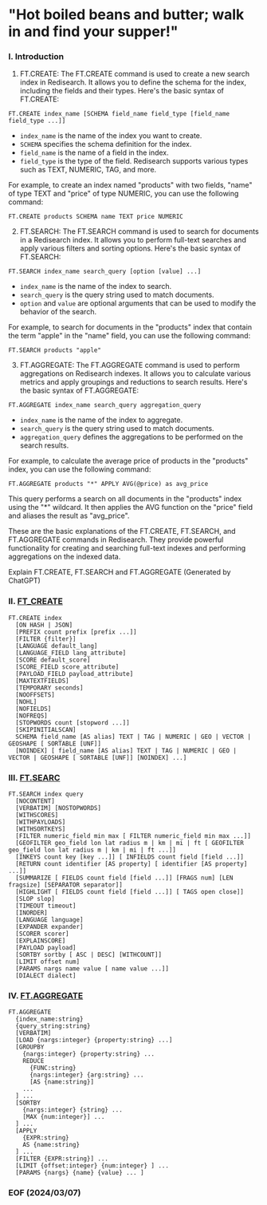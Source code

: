 # "Hot boiled beans and butter; walk in and find your supper!"

### I. Introduction
1. FT.CREATE:
The FT.CREATE command is used to create a new search index in Redisearch. It allows you to define the schema for the index, including the fields and their types. Here's the basic syntax of FT.CREATE:

```
FT.CREATE index_name [SCHEMA field_name field_type [field_name field_type ...]]
```

- `index_name` is the name of the index you want to create.
- `SCHEMA` specifies the schema definition for the index.
- `field_name` is the name of a field in the index.
- `field_type` is the type of the field. Redisearch supports various types such as TEXT, NUMERIC, TAG, and more.

For example, to create an index named "products" with two fields, "name" of type TEXT and "price" of type NUMERIC, you can use the following command:

```
FT.CREATE products SCHEMA name TEXT price NUMERIC
```

2. FT.SEARCH:
The FT.SEARCH command is used to search for documents in a Redisearch index. It allows you to perform full-text searches and apply various filters and sorting options. Here's the basic syntax of FT.SEARCH:

```
FT.SEARCH index_name search_query [option [value] ...]
```

- `index_name` is the name of the index to search.
- `search_query` is the query string used to match documents.
- `option` and `value` are optional arguments that can be used to modify the behavior of the search.

For example, to search for documents in the "products" index that contain the term "apple" in the "name" field, you can use the following command:

```
FT.SEARCH products "apple"
```

3. FT.AGGREGATE:
The FT.AGGREGATE command is used to perform aggregations on Redisearch indexes. It allows you to calculate various metrics and apply groupings and reductions to search results. Here's the basic syntax of FT.AGGREGATE:

```
FT.AGGREGATE index_name search_query aggregation_query
```

- `index_name` is the name of the index to aggregate.
- `search_query` is the query string used to match documents.
- `aggregation_query` defines the aggregations to be performed on the search results.

For example, to calculate the average price of products in the "products" index, you can use the following command:

```
FT.AGGREGATE products "*" APPLY AVG(@price) as avg_price
```

This query performs a search on all documents in the "products" index using the "*" wildcard. It then applies the AVG function on the "price" field and aliases the result as "avg_price".

These are the basic explanations of the FT.CREATE, FT.SEARCH, and FT.AGGREGATE commands in Redisearch. They provide powerful functionality for creating and searching full-text indexes and performing aggregations on the indexed data.

Explain FT.CREATE, FT.SEARCH and FT.AGGREGATE (Generated by ChatGPT)


### II. [FT_CREATE](https://redis.io/commands/ft.create/)
```
FT.CREATE index 
  [ON HASH | JSON] 
  [PREFIX count prefix [prefix ...]] 
  [FILTER {filter}]
  [LANGUAGE default_lang] 
  [LANGUAGE_FIELD lang_attribute] 
  [SCORE default_score] 
  [SCORE_FIELD score_attribute] 
  [PAYLOAD_FIELD payload_attribute] 
  [MAXTEXTFIELDS] 
  [TEMPORARY seconds] 
  [NOOFFSETS] 
  [NOHL] 
  [NOFIELDS] 
  [NOFREQS] 
  [STOPWORDS count [stopword ...]] 
  [SKIPINITIALSCAN]
  SCHEMA field_name [AS alias] TEXT | TAG | NUMERIC | GEO | VECTOR | GEOSHAPE [ SORTABLE [UNF]] 
  [NOINDEX] [ field_name [AS alias] TEXT | TAG | NUMERIC | GEO | VECTOR | GEOSHAPE [ SORTABLE [UNF]] [NOINDEX] ...]
```


### III. [FT.SEARC](https://redis.io/commands/ft.search/)
```
FT.SEARCH index query 
  [NOCONTENT] 
  [VERBATIM] [NOSTOPWORDS] 
  [WITHSCORES] 
  [WITHPAYLOADS] 
  [WITHSORTKEYS] 
  [FILTER numeric_field min max [ FILTER numeric_field min max ...]] 
  [GEOFILTER geo_field lon lat radius m | km | mi | ft [ GEOFILTER geo_field lon lat radius m | km | mi | ft ...]] 
  [INKEYS count key [key ...]] [ INFIELDS count field [field ...]] 
  [RETURN count identifier [AS property] [ identifier [AS property] ...]] 
  [SUMMARIZE [ FIELDS count field [field ...]] [FRAGS num] [LEN fragsize] [SEPARATOR separator]] 
  [HIGHLIGHT [ FIELDS count field [field ...]] [ TAGS open close]] 
  [SLOP slop] 
  [TIMEOUT timeout] 
  [INORDER] 
  [LANGUAGE language] 
  [EXPANDER expander] 
  [SCORER scorer] 
  [EXPLAINSCORE] 
  [PAYLOAD payload] 
  [SORTBY sortby [ ASC | DESC] [WITHCOUNT]] 
  [LIMIT offset num] 
  [PARAMS nargs name value [ name value ...]] 
  [DIALECT dialect]
```


### IV. [FT.AGGREGATE]()
```
FT.AGGREGATE
  {index_name:string}
  {query_string:string}
  [VERBATIM]
  [LOAD {nargs:integer} {property:string} ...]
  [GROUPBY
    {nargs:integer} {property:string} ...
    REDUCE
      {FUNC:string}
      {nargs:integer} {arg:string} ...
      [AS {name:string}]
    ...
  ] ...
  [SORTBY
    {nargs:integer} {string} ...
    [MAX {num:integer}] ...
  ] ...
  [APPLY
    {EXPR:string}
    AS {name:string}
  ] ...
  [FILTER {EXPR:string}] ...
  [LIMIT {offset:integer} {num:integer} ] ...
  [PARAMS {nargs} {name} {value} ... ]
```


### EOF (2024/03/07)